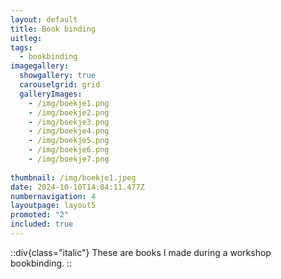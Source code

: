 ```yaml
---
layout: default
title: Book binding
uitleg: 
tags:
  - bookbinding
imagegallery:
  showgallery: true
  carouselgrid: grid
  galleryImages:
    - /img/boekje1.png
    - /img/boekje2.png
    - /img/boekje3.png
    - /img/boekje4.png
    - /img/boekje5.png
    - /img/boekje6.png
    - /img/boekje7.png
    
thumbnail: /img/boekje1.jpeg
date: 2024-10-10T14:04:11.477Z
numbernavigation: 4
layoutpage: layout5
promoted: "2"
included: true
---
```

::div{class="italic"}
These are books I made during a workshop bookbinding.
::

